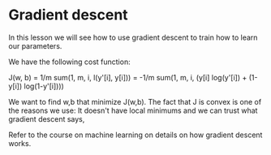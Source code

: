 # Gradient descent

In this lesson we will see how to use gradient descent to train how to learn our parameters.

We have the following cost function:

J(w, b) = 1/m sum(1, m, i, l(y'[i], y[i])) = -1/m sum(1, m, i, (y[i] log(y'[i]) + (1-y[i]) log(1-y'[i])))

We want to find w,b that minimize J(w,b). The fact that J is convex is one of the reasons we use: It doesn't have local minimums and we can trust what gradient descent says,

Refer to the course on machine learning on details on how gradient descent works.
